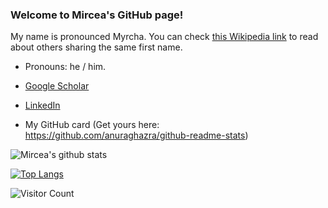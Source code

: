 ### Welcome to Mircea's GitHub page!

My name is pronounced Myrcha. You can check [this Wikipedia link](https://en.wikipedia.org/wiki/Mircea) to read about others sharing the same first name.

<!--
**mcimpoi/mcimpoi** is a ✨ _special_ ✨ repository because its `README.md` (this file) appears on your GitHub profile.
-->
- Pronouns: he / him.

- [Google Scholar](https://scholar.google.co.uk/citations?user=3SaQHMQAAAAJ&hl=en) 
- [LinkedIn](https://www.linkedin.com/in/mirceacimpoi/) 

- My GitHub card (Get yours here: https://github.com/anuraghazra/github-readme-stats)

![Mircea's github stats](https://github-readme-stats.vercel.app/api?username=mcimpoi&hide=contribs,prs&show_icons=true&theme=tokyonight)

[![Top Langs](https://github-readme-stats.vercel.app/api/top-langs/?username=mcimpoi&exclude_repo=mcimpoi.github.io&layout=compact&theme=tokyonight)](https://github.com/anuraghazra/github-readme-stats)

![Visitor Count](https://profile-counter.glitch.me/mcimpoi/count.svg)





